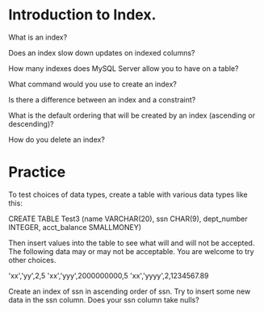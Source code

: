 # Introduction to Index.

What is an index?

Does an index slow down updates on indexed columns?

How many indexes does MySQL Server  allow you to have on a table?

What command would you use to create an index?

Is there a difference between an index and a constraint?

What is the default ordering that will be created by an index (ascending or descending)?

How do you delete an index?


# Practice

To test choices of data types, create a table with various data types like this:

CREATE TABLE Test3
  (name                VARCHAR(20),
   ssn                 CHAR(9),
   dept_number         INTEGER,
   acct_balance        SMALLMONEY)



Then insert values into the table to see what will and will not be accepted. The following data may or may not be acceptable. You are welcome to try other choices.

'xx','yy',2,5
'xx','yyy',2000000000,5
'xx','yyyy',2,1234567.89



Create an index of ssn in ascending order of ssn. Try to insert some new data in the ssn column. Does your ssn column take nulls?

